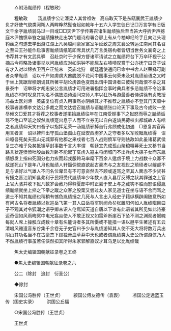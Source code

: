 <!-- { "loadSidebar": true } -->
　　△附汤胤绩传（程敏政） 

　　程敏政 
　　汤胤绩字公让濠梁人其曾祖佐　高庙取天下是东瓯襄武王胤绩少负才好使气貌类河朔人两眸睁然髭奋起如戟年十五六入学生徒日记□万言学有旧版文千余字胤绩骑马过一目或□□天尹下学传筹召诸生胤绩独后至当笞大呼折尹声撼庭木尹愧愤卒笞之胤绩攘袂走出学门题诗府署合扉上有从今袖却经纶手且向江头理钓丝之句遂去学出游江湖上凡吴越间豪家富室争延致之周文襄公转运江南闻其名召之至曰王孙能作启事否胤绩请纸笔即席具状几万言类宿构者皆切当世务文襄奇之上书荐其才有文武具驿　召赴京时于少保方督诸军请试之立胤绩将台下万卒环视于公摘古今将略及诸事举以问胤绩应对如洪钟不能屈左右啧啧叹赏于公亦抚宁曰吾子诚有才入对以锦衣卫百户正统末　英庙北狩　朝廷遣使通问巳命中书舍人赵荣择可副者众举胤绩　诏以千户如虏虏大酋脱脱不花问中国事云何荣未及对胤绩前语之又时于坐上箕踞岸帻朗诵其所著平胡论虏酋色变既出谓中国译者曰彼髯何哉恨不杀之耳景泰中　诏举将才胡忠安公言胤绩才可用进署指挥佥事时典兵者多忌胤绩不令治事胤绩亦时时叹息其功名不偶放浪诗酒间京师人率以狂所与游最善者侍讲徐有贞教授冯益太医刘溥　英庙复位有贞入用事然亦阴嫉其才不推荐之胤绩亦不登其门天顺中校事者甚横李文达公多裁之而文达尝召胤绩与语胤绩张口论天下事及古今成败一坐尽倾文□爱其才将荐之校事者遂捃拾胤绩往年在江南受赇事下之狱怒而辱之胤绩诟骂不绝口至诋之奴然胤绩寔出息于人而不立券无以自白遂謪民荷校出都城故人有唁之者胤绩仰天笑曰吾子以指挥足荣一汤胤绩邪掉首行弗顾成化初遇　□恩复其官再用言者言　诏以裨帅出守孤山堡孤山在延安西虏岁入之守者多以军败黜胤绩得　诏曰噫吾死矣夫孤山无城郭有他郡之来戍者七百人战则偾军守则怯敌如此虽诸葛武侯复生亦难乎免矣抵镇草封事数千言大率谓　朝廷宜先成孤山聚粮糗募死士又移书当路言状遂愤愤吐殷血数升卧不能起丁亥虏入寇主将闭城门不出兵虏大掠子女而东胤绩怒发上指曰死国分也力疾而起戎服跨马率麾下百余人邀虏于境上力战数十众寡不敌遂死山下是年八月也胤绩人轩豁倜傥直欲起古豪杰与之友视世之琐琐者以龌龊不足与语好以气雄人不问名位卑显有不可意奋然去不顾或遂骂之至其人面赤不少贷甚有捶之晋江阴知县弗利于民将受代胤绩率少年数人直入县厅反缚之状其罪送之上官上官大骇并收下狱凡数岁会赦乃得释夏郎中时正尝于安上与之藏钩不胜而怒语侵胤绩胤绩就坐上捽之下拳之蹴之众客之股栗又尝过友人家见道士在坐与语不合而骂之道士不知其胤绩也稍稍有憾色胤绩捶之几死与人言出入经史子籍纵横辟阖随意所如有问古名将者胤绩以张巡岳飞第一其人曰岳将军则闻命矣张雎阳何如人胤绩瞋目曰子不观其对令狐潮之语乎卿未识人伦焉知天道自唐以下谁有此语者其所见如此诗豪迈奇倔如风雨晦冥中电光翕焱使人不敢正视又如雷斧断崖石下坠不测之渊观者褫魄每就人席上操觚立成数十章有名能诗者多其所慑或不能措一语以遯平生著述有五云清唱风雅遗音东谷集千余卷无子史官曰予少与胤绩游知其人使不死大将将数万兵出阴山其功名当不在古豪杰下顾独膏血草莽中天也或者谓胤绩类太史公所谓游侠乃大不然胤绩行事虽若任侠然扣其所得朱家郭解直奴才耳乌足以比胤绩哉 

　　焦太史编辑国朝献征录卷之五终 

　　●焦太史编辑国朝献征录卷之六 

　　公二（除封　追封　衍圣公） 

　　◆除封 

　　宋国公冯胜传（王世贞） 
　　颍国公傅友德传（袁袠） 
　　凉国公定远蓝玉传（国史实录） 
　　洪国公丘福 

　　○宋国公冯胜传（王世贞） 

　　王世贞 
